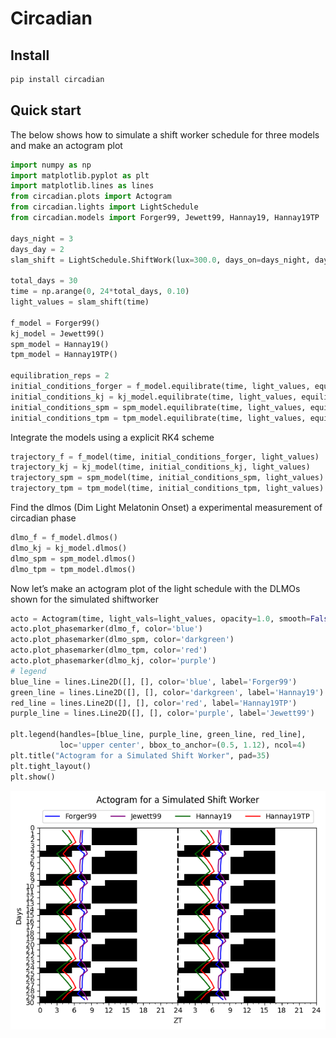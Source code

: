 # Circadian

<!-- WARNING: THIS FILE WAS AUTOGENERATED! DO NOT EDIT! -->

## Install

``` sh
pip install circadian
```

## Quick start

The below shows how to simulate a shift worker schedule for three models
and make an actogram plot

``` python
import numpy as np
import matplotlib.pyplot as plt
import matplotlib.lines as lines
from circadian.plots import Actogram
from circadian.lights import LightSchedule
from circadian.models import Forger99, Jewett99, Hannay19, Hannay19TP

days_night = 3
days_day = 2
slam_shift = LightSchedule.ShiftWork(lux=300.0, days_on=days_night, days_off=days_day)

total_days = 30
time = np.arange(0, 24*total_days, 0.10)
light_values = slam_shift(time)

f_model = Forger99()
kj_model = Jewett99()
spm_model = Hannay19()
tpm_model = Hannay19TP()

equilibration_reps = 2
initial_conditions_forger = f_model.equilibrate(time, light_values, equilibration_reps)
initial_conditions_kj = kj_model.equilibrate(time, light_values, equilibration_reps)
initial_conditions_spm = spm_model.equilibrate(time, light_values, equilibration_reps)
initial_conditions_tpm = tpm_model.equilibrate(time, light_values, equilibration_reps)
```

Integrate the models using a explicit RK4 scheme

``` python
trajectory_f = f_model(time, initial_conditions_forger, light_values)
trajectory_kj = kj_model(time, initial_conditions_kj, light_values)
trajectory_spm = spm_model(time, initial_conditions_spm, light_values)
trajectory_tpm = tpm_model(time, initial_conditions_tpm, light_values)
```

Find the dlmos (Dim Light Melatonin Onset) a experimental measurement of
circadian phase

``` python
dlmo_f = f_model.dlmos()
dlmo_kj = kj_model.dlmos()
dlmo_spm = spm_model.dlmos()
dlmo_tpm = tpm_model.dlmos()
```

Now let’s make an actogram plot of the light schedule with the DLMOs
shown for the simulated shiftworker

``` python
acto = Actogram(time, light_vals=light_values, opacity=1.0, smooth=False)
acto.plot_phasemarker(dlmo_f, color='blue')
acto.plot_phasemarker(dlmo_spm, color='darkgreen')
acto.plot_phasemarker(dlmo_tpm, color='red')
acto.plot_phasemarker(dlmo_kj, color='purple')
# legend
blue_line = lines.Line2D([], [], color='blue', label='Forger99')
green_line = lines.Line2D([], [], color='darkgreen', label='Hannay19')
red_line = lines.Line2D([], [], color='red', label='Hannay19TP')
purple_line = lines.Line2D([], [], color='purple', label='Jewett99')

plt.legend(handles=[blue_line, purple_line, green_line, red_line], 
           loc='upper center', bbox_to_anchor=(0.5, 1.12), ncol=4)
plt.title("Actogram for a Simulated Shift Worker", pad=35)
plt.tight_layout()
plt.show()
```

![](index_files/figure-commonmark/cell-5-output-1.png)
